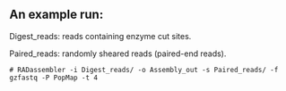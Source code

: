
An example run:
---
Digest_reads: reads containing enzyme cut sites.

Paired_reads: randomly sheared reads (paired-end reads).
```
# RADassembler -i Digest_reads/ -o Assembly_out -s Paired_reads/ -f gzfastq -P PopMap -t 4
```
